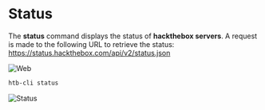 # Status

The **status** command displays the status of **hackthebox servers**.
A request is made to the following URL to retrieve the status: <a href="https://status.hackthebox.com/api/v2/status.json" target="_blank">https://status.hackthebox.com/api/v2/status.json</a>

![Web](/assets/commands/status/web.png)

```bash
htb-cli status
```

![Status](/assets/commands/status/status.png)
